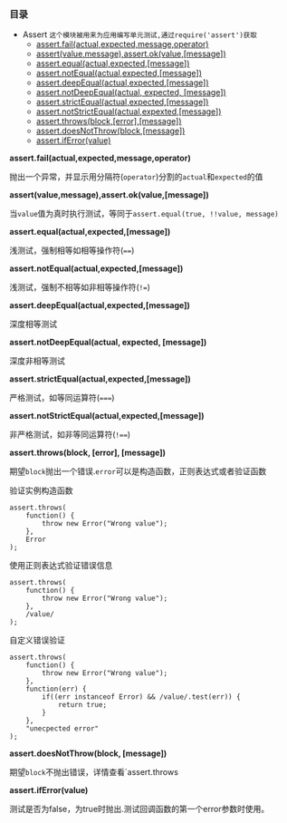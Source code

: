 ### 目录

-  Assert  `这个模块被用来为应用编写单元测试,通过require('assert')获取`
	- [assert.fail(actual,expected,message,operator)](#)
	- [assert(value,message),assert.ok(value,[message])](#)
	- [assert.equal(actual,expected,[message])](#)
	- [assert.notEqual(actual,expected,[message])](#)
	- [assert.deepEqual(actual,expected,[message])](#)
	- [assert.notDeepEqual(actual, expected, [message])](#)
	- [assert.strictEqual(actual,expected,[message])](#)
	- [assert.notStrictEqual(actual,expexted,[message])](#)
	- [assert.throws(block,[error],[message])](#)
	- [assert.doesNotThrow(block,[message])](#)
	- [assert.ifError(value)](#)

**assert.fail(actual,expected,message,operator)**

抛出一个异常，并显示用分隔符(`operator`)分割的`actual`和`expected`的值

**assert(value,message),assert.ok(value,[message])**

当`value`值为真时执行测试，等同于`assert.equal(true, !!value, message)`

**assert.equal(actual,expected,[message])**

浅测试，强制相等如相等操作符(`==`)

**assert.notEqual(actual,expected,[message])**

浅测试，强制不相等如非相等操作符(`!=`)

**assert.deepEqual(actual,expected,[message])**

深度相等测试

**assert.notDeepEqual(actual, expected, [message])**

深度非相等测试

**assert.strictEqual(actual,expected,[message])**

严格测试，如等同运算符(`===`)

**assert.notStrictEqual(actual,expected,[message])**

非严格测试，如非等同运算符(`!==`)

**assert.throws(block, [error], [message])**

期望`block`抛出一个错误.`error`可以是构造函数，正则表达式或者验证函数

验证实例构造函数

    assert.throws(
		function() {
			throw new Error("Wrong value");
		},
		Error
	);

使用正则表达式验证错误信息

    assert.throws(
		function() {
			throw new Error("Wrong value");
		},
		/value/
	);

自定义错误验证

    assert.throws(
		function() {
			throw new Error("Wrong value");
		},
		function(err) {
			if((err instanceof Error) && /value/.test(err)) {
				return true;
			}
		},
		"unecpected error"
	);

**assert.doesNotThrow(block, [message])**

期望`block`不抛出错误，详情查看`assert.throws

**assert.ifError(value)**

测试是否为false，为true时抛出.测试回调函数的第一个error参数时使用。